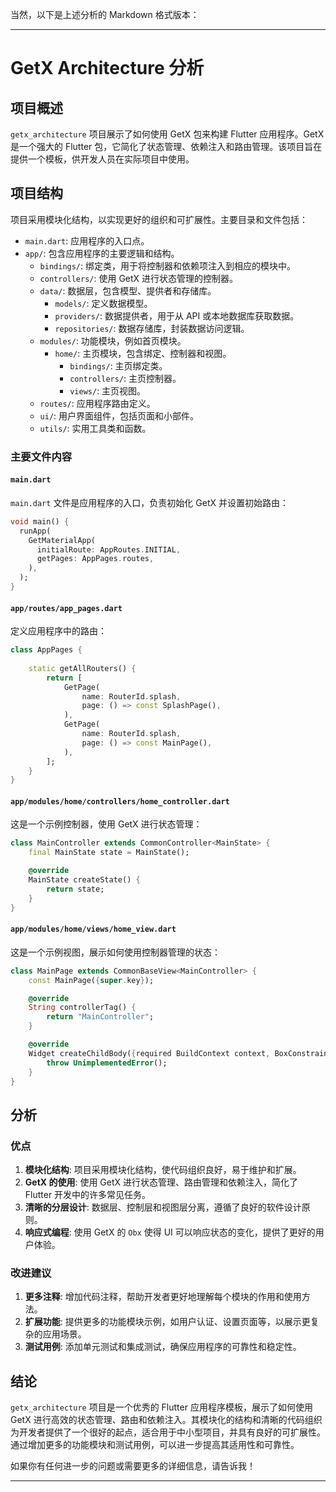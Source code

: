 当然，以下是上述分析的 Markdown 格式版本：

---

# GetX Architecture 分析

## 项目概述

`getx_architecture` 项目展示了如何使用 GetX 包来构建 Flutter 应用程序。GetX 是一个强大的 Flutter 包，它简化了状态管理、依赖注入和路由管理。该项目旨在提供一个模板，供开发人员在实际项目中使用。

## 项目结构

项目采用模块化结构，以实现更好的组织和可扩展性。主要目录和文件包括：

- `main.dart`: 应用程序的入口点。
- `app/`: 包含应用程序的主要逻辑和结构。
    - `bindings/`: 绑定类，用于将控制器和依赖项注入到相应的模块中。
    - `controllers/`: 使用 GetX 进行状态管理的控制器。
    - `data/`: 数据层，包含模型、提供者和存储库。
        - `models/`: 定义数据模型。
        - `providers/`: 数据提供者，用于从 API 或本地数据库获取数据。
        - `repositories/`: 数据存储库，封装数据访问逻辑。
    - `modules/`: 功能模块，例如首页模块。
        - `home/`: 主页模块，包含绑定、控制器和视图。
            - `bindings/`: 主页绑定类。
            - `controllers/`: 主页控制器。
            - `views/`: 主页视图。
    - `routes/`: 应用程序路由定义。
    - `ui/`: 用户界面组件，包括页面和小部件。
    - `utils/`: 实用工具类和函数。

### 主要文件内容

#### `main.dart`

`main.dart` 文件是应用程序的入口，负责初始化 GetX 并设置初始路由：

```dart
void main() {
  runApp(
    GetMaterialApp(
      initialRoute: AppRoutes.INITIAL,
      getPages: AppPages.routes,
    ),
  );
}
```

#### `app/routes/app_pages.dart`

定义应用程序中的路由：

```dart
class AppPages {
  
    static getAllRouters() {
        return [
            GetPage(
                name: RouterId.splash,
                page: () => const SplashPage(),
            ),
            GetPage(
                name: RouterId.splash,
                page: () => const MainPage(),
            ),
        ];
    }
}
```

#### `app/modules/home/controllers/home_controller.dart`

这是一个示例控制器，使用 GetX 进行状态管理：

```dart
class MainController extends CommonController<MainState> {
    final MainState state = MainState();

    @override
    MainState createState() {
        return state;
    }
}
```

#### `app/modules/home/views/home_view.dart`

这是一个示例视图，展示如何使用控制器管理的状态：

```dart
class MainPage extends CommonBaseView<MainController> {
    const MainPage({super.key});

    @override
    String controllerTag() {
        return "MainController";
    }

    @override
    Widget createChildBody({required BuildContext context, BoxConstraints? constraints}) {
        throw UnimplementedError();
    }
}
```

## 分析

### 优点

1. **模块化结构**: 项目采用模块化结构，使代码组织良好，易于维护和扩展。
2. **GetX 的使用**: 使用 GetX 进行状态管理、路由管理和依赖注入，简化了 Flutter 开发中的许多常见任务。
3. **清晰的分层设计**: 数据层、控制层和视图层分离，遵循了良好的软件设计原则。
4. **响应式编程**: 使用 GetX 的 `Obx` 使得 UI 可以响应状态的变化，提供了更好的用户体验。

### 改进建议

1. **更多注释**: 增加代码注释，帮助开发者更好地理解每个模块的作用和使用方法。
2. **扩展功能**: 提供更多的功能模块示例，如用户认证、设置页面等，以展示更复杂的应用场景。
3. **测试用例**: 添加单元测试和集成测试，确保应用程序的可靠性和稳定性。

## 结论

`getx_architecture` 项目是一个优秀的 Flutter 应用程序模板，展示了如何使用 GetX 进行高效的状态管理、路由和依赖注入。其模块化的结构和清晰的代码组织为开发者提供了一个很好的起点，适合用于中小型项目，并具有良好的可扩展性。通过增加更多的功能模块和测试用例，可以进一步提高其适用性和可靠性。

如果你有任何进一步的问题或需要更多的详细信息，请告诉我！

---